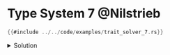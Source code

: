 # Type System 7 @Nilstrieb

```rust
{{#include ../../code/examples/trait_solver_7.rs}}
```

<details>
<summary>Solution</summary>

```
{{#include ../../code/examples/stderr/trait_solver_7.stderr}}
```

`Box<dyn Cat>` means `Box<dyn Cat + 'static>`, and the local variable is not `'static`. `&0` *does* produce a `&'static i32` though, because it is implicitly static-promoted.

</details>
